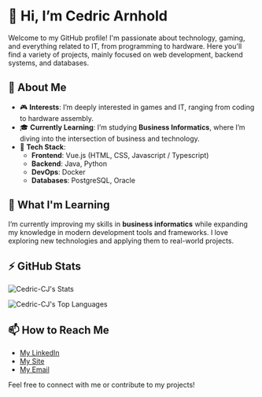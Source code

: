 # 👋 Hi, I’m Cedric Arnhold

Welcome to my GitHub profile! I'm passionate about technology, gaming, and everything related to IT, from programming to hardware. Here you'll find a variety of projects, mainly focused on web development, backend systems, and databases.

## 🚀 About Me
- 🎮 **Interests**: I’m deeply interested in games and IT, ranging from coding to hardware assembly.
- 🎓 **Currently Learning**: I’m studying **Business Informatics**, where I’m diving into the intersection of business and technology.
- 🔧 **Tech Stack**:
  - **Frontend**: Vue.js (HTML, CSS, Javascript / Typescript)
  - **Backend**: Java, Python
  - **DevOps**: Docker
  - **Databases**: PostgreSQL, Oracle

## 🌱 What I'm Learning
I’m currently improving my skills in **business informatics** while expanding my knowledge in modern development tools and frameworks. I love exploring new technologies and applying them to real-world projects.

## ⚡ GitHub Stats

![Cedric-CJ's Stats](https://github-readme-stats.vercel.app/api?username=Cedric-CJ&theme=dark&show_icons=true&hide_border=true&count_private=true)

![Cedric-CJ's Top Languages](https://github-readme-stats.vercel.app/api/top-langs/?username=Cedric-CJ&theme=dark&show_icons=true&hide_border=true&layout=compact)

## 📫 How to Reach Me
- [My LinkedIn](https://Linkedin.com/in/cedric-arnhold-853a122a0)
- [My Site](https://cedric-cj.github.io/AboutMe)
- [My Email](mailto:cedric.jon.arnhold+readme@gmail.com)

Feel free to connect with me or contribute to my projects!
